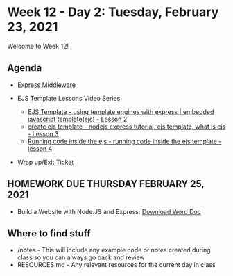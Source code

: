 # Week 12 - Day 2: Tuesday, February 23, 2021

Welcome to Week 12!

## Agenda

- [Express Middleware](https://learn.digitalcrafts.com/flex/lessons/back-end-foundations/express-middleware/)
- EJS Template Lessons Video Series
  - [EJS Template - using template engines with express | embedded javascript template(ejs) - Lesson 2](https://youtu.be/8nZugbUnIhw)
  - [create ejs template - nodejs express tutorial, ejs template, what is ejs - Lesson 3](https://youtu.be/JGl9WjEvjOc)
  - [Running code inside the ejs - running code inside the ejs template - lesson 4](https://youtu.be/FNwT02yxl1k)
  
- Wrap up/[Exit Ticket](https://forms.gle/ps4A5h8sSxkEGGq59)

## HOMEWORK DUE THURSDAY FEBRUARY 25, 2021
- Build a Website with Node.JS and Express: [Download Word Doc](https://github.com/DigitalCraftsStudents/hyb-fl-11-2020-cohort/blob/main/lectures/week-12/day-2/Build%20a%20Website%20with%20Node.doc)


## Where to find stuff
- /notes - This will include any example code or notes created during class so you can always go back and review
- RESOURCES.md - Any relevant resources for the current day in class

